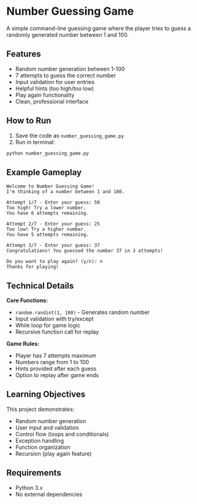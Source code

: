 # Number Guessing Game

A simple command-line guessing game where the player tries to guess a randomly generated number between 1 and 100.

## Features

- Random number generation between 1-100
- 7 attempts to guess the correct number
- Input validation for user entries
- Helpful hints (too high/too low)
- Play again functionality
- Clean, professional interface

## How to Run

1. Save the code as `number_guessing_game.py`
2. Run in terminal:

```bash
python number_guessing_game.py
```

## Example Gameplay

```
Welcome to Number Guessing Game!
I'm thinking of a number between 1 and 100.

Attempt 1/7 - Enter your guess: 50
Too high! Try a lower number.
You have 6 attempts remaining.

Attempt 2/7 - Enter your guess: 25
Too low! Try a higher number.
You have 5 attempts remaining.

Attempt 3/7 - Enter your guess: 37
Congratulations! You guessed the number 37 in 3 attempts!

Do you want to play again? (y/n): n
Thanks for playing!
```

## Technical Details

**Core Functions:**

- `random.randint(1, 100)` - Generates random number
- Input validation with try/except
- While loop for game logic
- Recursive function call for replay

**Game Rules:**

- Player has 7 attempts maximum
- Numbers range from 1 to 100
- Hints provided after each guess
- Option to replay after game ends

## Learning Objectives

This project demonstrates:

- Random number generation
- User input and validation
- Control flow (loops and conditionals)
- Exception handling
- Function organization
- Recursion (play again feature)

## Requirements

- Python 3.x
- No external dependencies
